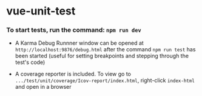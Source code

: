 # vue-unit-test

### To start tests, run the command: `npm run dev`

- A Karma Debug Runnner window can be opened at `http://localhost:9876/debug.html` after the command `npm run test` has been started (useful for setting breakpoints and stepping through the test's code)

- A coverage reporter is included. To view go to `.../test/unit/coverage/Icov-report/index.html`, right-click `index-html` and open in a browser